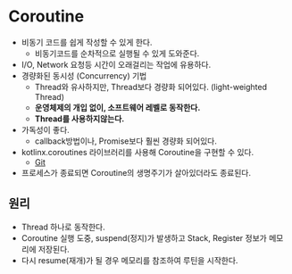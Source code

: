 # Coroutine
- 비동기 코드를 쉽게 작성할 수 있게 한다.
  - 비동기코드를 순차적으로 실행될 수 있게 도와준다.
- I/O, Network 요청등 시간이 오래걸리는 작업에 유용하다.
- 경량화된 동시성 (Concurrency) 기법
  - Thread와 유사하지만, Thread보다 경량화 되어있다. (light-weighted Thread)
  - **운영체제의 개입 없이, 소프트웨어 레벨로 동작한다.**
  - **Thread를 사용하지않는다.**
- 가독성이 좋다.
  - callback방법이나, Promise보다 훨씬 경량화 되어있다.
- kotlinx.coroutines 라이브러리를 사용해 Coroutine을 구현할 수 있다.
  - [Git](https://github.com/Kotlin/kotlinx.coroutines)
- 프로세스가 종료되면 Coroutine의 생명주기가 살아있더라도 종료된다. 

## 원리
- Thread 하나로 동작한다.
- Coroutine 실행 도중, suspend(정지)가 발생하고  Stack, Register 정보가 메모리에 저장된다.
- 다시 resume(재개)가 될 경우 메모리를 참조하여 루틴을 시작한다. 

